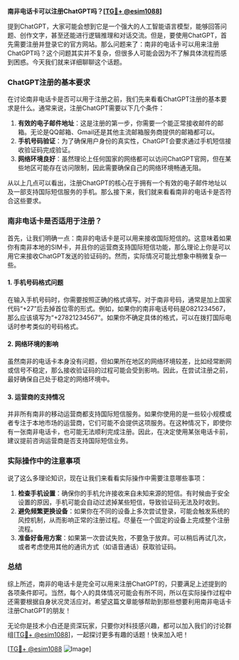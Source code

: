 **南非电话卡可以注册ChatGPT吗？[[TG💪+ @esim1088](https://t.me/s/esim1088)]**

提到ChatGPT，大家可能会想到它是一个强大的人工智能语言模型，能够回答问题、创作文字，甚至还能进行逻辑推理和对话交流。但是，要使用ChatGPT，首先需要注册并登录它的官方网站。那么问题来了：南非的电话卡可以用来注册ChatGPT吗？这个问题其实并不复杂，但很多人可能会因为不了解具体流程而感到困惑。今天我们就来详细聊聊这个话题。

### ChatGPT注册的基本要求

在讨论南非电话卡是否可以用于注册之前，我们先来看看ChatGPT注册的基本要求是什么。通常来说，注册ChatGPT需要以下几个条件：

1. **有效的电子邮件地址**：这是注册的第一步，你需要一个能正常接收邮件的邮箱。无论是QQ邮箱、Gmail还是其他主流邮箱服务商提供的邮箱都可以。
2. **手机号码验证**：为了确保用户身份的真实性，ChatGPT会要求通过手机短信接收验证码完成验证。
3. **网络环境良好**：虽然理论上任何国家的网络都可以访问ChatGPT官网，但在某些地区可能存在访问限制，因此需要确保自己的网络环境畅通无阻。

从以上几点可以看出，注册ChatGPT的核心在于拥有一个有效的电子邮件地址以及一部支持国际短信服务的手机。那么接下来，我们就来看看南非的电话卡是否符合这些要求。

### 南非电话卡是否适用于注册？

首先，让我们明确一点：南非的电话卡是可以用来接收国际短信的。这意味着如果你有南非本地的SIM卡，并且你的运营商支持国际短信功能，那么理论上你是可以用它来接收ChatGPT发送的验证码的。然而，实际情况可能比想象中稍微复杂一些。

#### 1. 手机号码格式问题
在输入手机号码时，你需要按照正确的格式填写。对于南非号码，通常是加上国家代码“+27”后去掉首位零的形式。例如，如果你的南非电话号码是0821234567，那么应该填写为“+27821234567”。如果你不确定具体的格式，可以在拨打国际电话时参考类似的号码格式。

#### 2. 网络环境的影响
虽然南非的电话卡本身没有问题，但如果所在地区的网络环境较差，比如经常断网或信号不稳定，那么接收验证码的过程可能会受到影响。因此，在尝试注册之前，最好确保自己处于稳定的网络环境中。

#### 3. 运营商的支持情况
并非所有南非的移动运营商都支持国际短信服务。如果你使用的是一些较小规模或者专注于本地市场的运营商，它们可能不会提供这项服务。在这种情况下，即使你有一张南非电话卡，也可能无法顺利完成注册。因此，在决定使用某张电话卡前，建议提前咨询运营商是否支持国际短信业务。

### 实际操作中的注意事项

说了这么多理论知识，现在让我们来看看实际操作中需要注意哪些事项：

1. **检查手机设置**：确保你的手机允许接收来自未知来源的短信。有时候由于安全设置的原因，手机可能会自动过滤掉某些短信，导致验证码无法及时收到。
2. **避免频繁更换设备**：如果你在不同的设备上多次尝试登录，可能会触发系统的风控机制，从而影响正常的注册过程。尽量在一个固定的设备上完成整个注册流程。
3. **准备好备用方案**：如果第一次尝试失败，不要急于放弃。可以稍后再试几次，或者考虑使用其他的通讯方式（如语音通话）获取验证码。

### 总结

综上所述，南非的电话卡是完全可以用来注册ChatGPT的，只要满足上述提到的各项条件即可。当然，每个人的具体情况可能会有所不同，所以在实际操作过程中还需要根据自身状况灵活应对。希望这篇文章能够帮助到那些想要利用南非电话卡注册ChatGPT的朋友！

无论你是技术小白还是资深玩家，只要你对科技感兴趣，都可以加入我们的讨论群组[[TG💪+ @esim1088](https://t.me/s/esim1088)]，一起探讨更多有趣的话题！快来加入吧！

[[TG💪+ @esim1088](https://t.me/s/esim1088) ![Image](https://i.postimg.cc/4NQfJmqS/Snipaste-2025-05-13-00-14-12.png)]